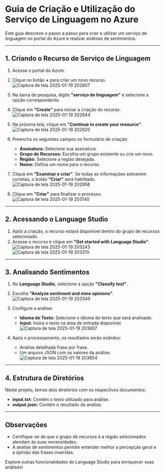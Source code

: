 # Guia de Criação e Utilização do Serviço de Linguagem no Azure

Este guia descreve o passo a passo para criar e utilizar um serviço de linguagem no portal do Azure e realizar análises de sentimentos.

---

## 1. Criando o Recurso de Serviço de Linguagem

1. Acesse o portal do Azure.
2. Clique no botão **+** para criar um novo recurso.
![Captura de tela 2025-01-19 202807](https://github.com/user-attachments/assets/8f696cec-2d8b-40df-96f5-0a075942323b)

3. Na barra de pesquisa, digite **"serviço de linguagem"** e selecione a opção correspondente.
4. Clique em **"Create"** para iniciar a criação do recurso.
![Captura de tela 2025-01-19 202844](https://github.com/user-attachments/assets/3f5b6136-b521-4aac-9f5f-b0ede951dc46)

5. Na próxima tela, clique em **"Continue to create your resource"**.
![Captura de tela 2025-01-19 202920](https://github.com/user-attachments/assets/15da2ac9-d1f2-4cef-9eb6-5e7fa1ebaab9)

6. Preencha os seguintes campos no formulário de criação:
   - **Assinatura:** Selecione sua assinatura.
   - **Grupo de Recursos:** Escolha um grupo existente ou crie um novo.
   - **Região:** Selecione a região desejada.
   - **Nome:** Defina um nome para o recurso.
7. Clique em **"Examinar e criar"**. Se todas as informações estiverem corretas, o botão **"Criar"** será habilitado.
![Captura de tela 2025-01-19 202956](https://github.com/user-attachments/assets/43036b62-5811-4e3c-9962-f547673aecf9)

8. Clique em **"Criar"** para finalizar o processo.
![Captura de tela 2025-01-19 203140](https://github.com/user-attachments/assets/b6d6c787-d5cb-48a3-b733-b2b8a4548e1a)

---

## 2. Acessando o Language Studio

1. Após a criação, o recurso estará disponível dentro do grupo de recursos selecionado.
2. Acesse o recurso e clique em **"Get started with Language Studio"**.
![Captura de tela 2025-01-19 203243](https://github.com/user-attachments/assets/e7ca3351-e34b-417a-9afd-937b749f63e1)
![Captura de tela 2025-01-19 203310](https://github.com/user-attachments/assets/19b3fd24-938e-43ee-ab91-a34b3f927194)

---

## 3. Analisando Sentimentos

1. No **Language Studio**, selecione a opção **"Classify text"**.
2. Escolha **"Analyze sentiment and mine opinions"**.
![Captura de tela 2025-01-19 203349](https://github.com/user-attachments/assets/0fe8b645-2392-4a61-9e98-976ccf19426f)
 
3. Configure a análise:
   - **Idioma do Texto:** Selecione o idioma do texto que será analisado.
   - **Input:** Insira o texto na área de entrada disponível.
![Captura de tela 2025-01-19 203607](https://github.com/user-attachments/assets/72dc3b58-2401-457d-a69e-715c2ea5187e)

4. Após o processamento, os resultados serão exibidos:
   - Análise detalhada frase por frase.
   - Um arquivo JSON com os valores da análise.
![Captura de tela 2025-01-19 203654](https://github.com/user-attachments/assets/12568fbc-fe1a-478c-8a7b-359a77589241)

---

## 4. Estrutura de Diretórios

Neste projeto, temos dois diretórios com os respectivos documentos:

- **input.txt:** Contém o texto utilizado para análise.
- **output.json:** Contém o resultado da análise.

---

## Observações

- Certifique-se de que o grupo de recursos e a região selecionados atendam às suas necessidades.
- A análise de sentimentos permite entender melhor a percepção geral e a opinião das frases inseridas.

Explore outras funcionalidades do Language Studio para enriquecer suas análises!

